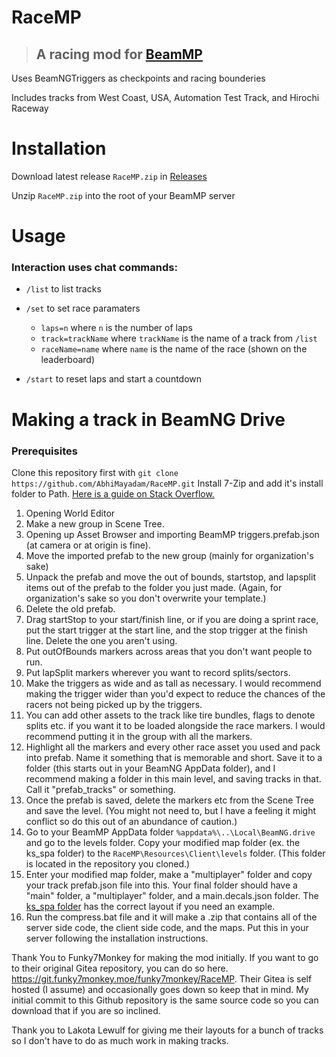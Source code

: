 # RaceMP
> ## A racing mod for [BeamMP](https://beammp.com/)

Uses BeamNGTriggers as checkpoints and racing bounderies

Includes tracks from West Coast, USA, Automation Test Track, and Hirochi Raceway

# Installation
Download latest release `RaceMP.zip` in [Releases](https://github.com/AbhiMayadam/RaceMP/releases)

Unzip `RaceMP.zip` into the root of your BeamMP server

# Usage
### Interaction uses chat commands:
* `/list` to list tracks

* `/set` to set race paramaters
    * `laps=n` where `n` is the number of laps
    * `track=trackName` where `trackName` is the name of a track from `/list`
    * `raceName=name` where `name` is the name of the race (shown on the leaderboard)
* `/start` to reset laps and start a countdown

# Making a track in BeamNG Drive
### Prerequisites
Clone this repository first with `git clone https://github.com/AbhiMayadam/RaceMP.git`
Install 7-Zip and add it's install folder to Path. [Here is a guide on Stack Overflow.](https://stackoverflow.com/questions/44272416/how-to-add-a-folder-to-path-environment-variable-in-windows-10-with-screensho)
  1. Opening World Editor
  2. Make a new group in Scene Tree.
  3. Opening up Asset Browser and importing BeamMP triggers.prefab.json (at camera or at origin is fine).
  4. Move the imported prefab to the new group (mainly for organization's sake)
  5. Unpack the prefab and move the out of bounds, startstop, and lapsplit items out of the prefab to the folder you just made. (Again, for organization's sake so you don't overwrite your template.)
  6. Delete the old prefab.
  7. Drag startStop to your start/finish line, or if you are doing a sprint race, put the start trigger at the start line, and the stop trigger at the finish line. Delete the one you aren't using.
  8. Put outOfBounds markers across areas that you don't want people to run.
  9. Put lapSplit markers wherever you want to record splits/sectors.
  10. Make the triggers as wide and as tall as necessary. I would recommend making the trigger wider than you'd expect to reduce the chances of the racers not being picked up by the triggers. 
  11. You can add other assets to the track like tire bundles, flags to denote splits etc. if you want it to be loaded alongside the race markers. I would recommend putting it in the group with all the markers.
  12. Highlight all the markers and every other race asset you used and pack into prefab. Name it something that is memorable and short. Save it to a folder (this starts out in your BeamNG AppData folder), and I recommend making a folder in this main level, and saving tracks in that. Call it "prefab_tracks" or something.
  13. Once the prefab is saved, delete the markers etc from the Scene Tree and save the level. (You might not need to, but I have a feeling it might conflict so do this out of an abundance of caution.)
  14. Go to your BeamMP AppData folder `%appdata%\..\Local\BeamNG.drive` and go to the levels folder. Copy your modified map folder (ex. the ks_spa folder) to the `RaceMP\Resources\Client\levels` folder. (This folder is located in the repository you cloned.)
  15. Enter your modified map folder, make a "multiplayer" folder and copy your track prefab.json file into this. Your final folder should have a "main" folder, a "multiplayer" folder, and a main.decals.json folder. The [ks_spa folder](https://github.com/AbhiMayadam/RaceMP/tree/main/Resources/Client/levels/ks_spa) has the correct layout if you need an example.
  16. Run the compress.bat file and it will make a .zip that contains all of the server side code, the client side code, and the maps. Put this in your server following the installation instructions.

  Thank You to Funky7Monkey for making the mod initially. If you want to go to their original Gitea repository, you can do so here. https://git.funky7monkey.moe/funky7monkey/RaceMP. Their Gitea is self hosted (I assume) and occasionally goes down so keep that in mind. My initial commit to this Github repository is the same source code so you can download that if you are so inclined.

  Thank you to Lakota Lewulf for giving me their layouts for a bunch of tracks so I don't have to do as much work in making tracks.
